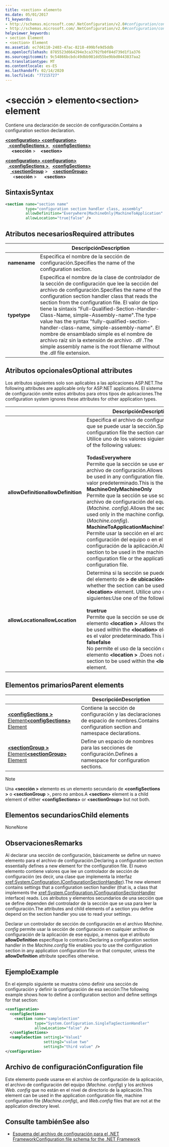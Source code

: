 ```yaml
---
title: <section> elemento
ms.date: 05/01/2017
f1_keywords:
- http://schemas.microsoft.com/.NetConfiguration/v2.0#configuration/configSections/section
- http://schemas.microsoft.com/.NetConfiguration/v2.0#configuration/configSections/sectionGroup/section
helpviewer_keywords:
- section Element
- <section> Element
ms.assetid: ec7d4110-2403-47ac-8218-499bfe9d5ddb
ms.openlocfilehash: 8785523d664294e3ca3792fb0f84d739d1f1a376
ms.sourcegitcommit: 9c54866bcbdc49dbb981dd55be9bbd0443837aa2
ms.translationtype: MT
ms.contentlocale: es-ES
ms.lasthandoff: 02/14/2020
ms.locfileid: "77215727"
---
```

# <a name="section-element"></a><span data-ttu-id="5f5be-102">\<sección > elemento</span><span class="sxs-lookup"><span data-stu-id="5f5be-102">\<section> element</span></span>

<span data-ttu-id="5f5be-103">Contiene una declaración de sección de configuración.</span><span class="sxs-lookup"><span data-stu-id="5f5be-103">Contains a configuration section declaration.</span></span>

<span data-ttu-id="5f5be-104">[ **\<configuration>** ](configuration-element.md)</span><span class="sxs-lookup"><span data-stu-id="5f5be-104">[**\<configuration>**](configuration-element.md)</span></span>\
<span data-ttu-id="5f5be-105">&nbsp;&nbsp;[ **\<configSections >** ](configsections-element-for-configuration.md)</span><span class="sxs-lookup"><span data-stu-id="5f5be-105">&nbsp;&nbsp;[**\<configSections>**](configsections-element-for-configuration.md)</span></span>\
<span data-ttu-id="5f5be-106">&nbsp;&nbsp;&nbsp;&nbsp; **\<sección** ></span><span class="sxs-lookup"><span data-stu-id="5f5be-106">&nbsp;&nbsp;&nbsp;&nbsp;**\<section>**</span></span>

<span data-ttu-id="5f5be-107">[ **\<configuration>** ](configuration-element.md)</span><span class="sxs-lookup"><span data-stu-id="5f5be-107">[**\<configuration>**](configuration-element.md)</span></span>\
<span data-ttu-id="5f5be-108">&nbsp;&nbsp;[ **\<configSections >** ](configsections-element-for-configuration.md)</span><span class="sxs-lookup"><span data-stu-id="5f5be-108">&nbsp;&nbsp;[**\<configSections>**](configsections-element-for-configuration.md)</span></span>\
<span data-ttu-id="5f5be-109">&nbsp;&nbsp;&nbsp;&nbsp;[ **\<sectionGroup**](sectiongroup-element-for-configsections.md) ></span><span class="sxs-lookup"><span data-stu-id="5f5be-109">&nbsp;&nbsp;&nbsp;&nbsp;[**\<sectionGroup>**](sectiongroup-element-for-configsections.md)</span></span>\
<span data-ttu-id="5f5be-110">&nbsp;&nbsp;&nbsp;&nbsp;&nbsp;&nbsp;\<**sección** ></span><span class="sxs-lookup"><span data-stu-id="5f5be-110">&nbsp;&nbsp;&nbsp;&nbsp;&nbsp;&nbsp;**\<section>**</span></span>

## <a name="syntax"></a><span data-ttu-id="5f5be-111">Sintaxis</span><span class="sxs-lookup"><span data-stu-id="5f5be-111">Syntax</span></span>

```xml
<section name="section name"
         type="configuration section handler class, assembly"
         allowDefinition="Everywhere|MachineOnly|MachineToApplication" 
         allowLocation="true|false" />
```

## <a name="required-attributes"></a><span data-ttu-id="5f5be-112">Atributos necesarios</span><span class="sxs-lookup"><span data-stu-id="5f5be-112">Required attributes</span></span>

|           | <span data-ttu-id="5f5be-113">Descripción</span><span class="sxs-lookup"><span data-stu-id="5f5be-113">Description</span></span> |
| --------- | ----------- |
| <span data-ttu-id="5f5be-114">**name**</span><span class="sxs-lookup"><span data-stu-id="5f5be-114">**name**</span></span>  | <span data-ttu-id="5f5be-115">Especifica el nombre de la sección de configuración.</span><span class="sxs-lookup"><span data-stu-id="5f5be-115">Specifies the name of the configuration section.</span></span> |
| <span data-ttu-id="5f5be-116">**type**</span><span class="sxs-lookup"><span data-stu-id="5f5be-116">**type**</span></span>  | <span data-ttu-id="5f5be-117">Especifica el nombre de la clase de controlador de la sección de configuración que lee la sección del archivo de configuración.</span><span class="sxs-lookup"><span data-stu-id="5f5be-117">Specifies the name of the configuration section handler class that reads the section from the configuration file.</span></span> <span data-ttu-id="5f5be-118">El valor de tipo tiene la sintaxis "Full-Qualified-Section-Handler-Class-Name, simple-Assembly-name".</span><span class="sxs-lookup"><span data-stu-id="5f5be-118">The type value has the syntax "fully-qualified-section-handler-class-name, simple-assembly-name".</span></span> <span data-ttu-id="5f5be-119">El nombre de ensamblado simple es el nombre de archivo raíz sin la extensión de archivo *. dll* .</span><span class="sxs-lookup"><span data-stu-id="5f5be-119">The simple assembly name is the root filename without the *.dll* file extension.</span></span> |

## <a name="optional-attributes"></a><span data-ttu-id="5f5be-120">Atributos opcionales</span><span class="sxs-lookup"><span data-stu-id="5f5be-120">Optional attributes</span></span>

<span data-ttu-id="5f5be-121">Los atributos siguientes solo son aplicables a las aplicaciones ASP.NET.</span><span class="sxs-lookup"><span data-stu-id="5f5be-121">The following attributes are applicable only for ASP.NET applications.</span></span> <span data-ttu-id="5f5be-122">El sistema de configuración omite estos atributos para otros tipos de aplicaciones.</span><span class="sxs-lookup"><span data-stu-id="5f5be-122">The configuration system ignores these attributes for other application types.</span></span>

|                     | <span data-ttu-id="5f5be-123">Descripción</span><span class="sxs-lookup"><span data-stu-id="5f5be-123">Description</span></span> |
| ------------------- | ----------- |
| <span data-ttu-id="5f5be-124">**allowDefinition**</span><span class="sxs-lookup"><span data-stu-id="5f5be-124">**allowDefinition**</span></span> | <span data-ttu-id="5f5be-125">Especifica el archivo de configuración en el que se puede usar la sección.</span><span class="sxs-lookup"><span data-stu-id="5f5be-125">Specifies which configuration file the section can be used in.</span></span> <span data-ttu-id="5f5be-126">Utilice uno de los valores siguientes:</span><span class="sxs-lookup"><span data-stu-id="5f5be-126">Use one of the following values:</span></span><br><br><span data-ttu-id="5f5be-127">**Todas**</span><span class="sxs-lookup"><span data-stu-id="5f5be-127">**Everywhere**</span></span><br><span data-ttu-id="5f5be-128">Permite que la sección se use en cualquier archivo de configuración.</span><span class="sxs-lookup"><span data-stu-id="5f5be-128">Allows the section to be used in any configuration file.</span></span> <span data-ttu-id="5f5be-129">Este es el valor predeterminado.</span><span class="sxs-lookup"><span data-stu-id="5f5be-129">This is the default.</span></span><br><span data-ttu-id="5f5be-130">**MachineOnly**</span><span class="sxs-lookup"><span data-stu-id="5f5be-130">**MachineOnly**</span></span><br><span data-ttu-id="5f5be-131">Permite que la sección se use solo en el archivo de configuración del equipo (*Machine. config*).</span><span class="sxs-lookup"><span data-stu-id="5f5be-131">Allows the section to be used only in the machine configuration file (*Machine.config*).</span></span><br><span data-ttu-id="5f5be-132">**MachineToApplication**</span><span class="sxs-lookup"><span data-stu-id="5f5be-132">**MachineToApplication**</span></span><br><span data-ttu-id="5f5be-133">Permite usar la sección en el archivo de configuración del equipo o en el archivo de configuración de la aplicación.</span><span class="sxs-lookup"><span data-stu-id="5f5be-133">Allows the section to be used in the machine configuration file or the application configuration file.</span></span> |
| <span data-ttu-id="5f5be-134">**allowLocation**</span><span class="sxs-lookup"><span data-stu-id="5f5be-134">**allowLocation**</span></span>   | <span data-ttu-id="5f5be-135">Determina si la sección se puede usar dentro del elemento de **> de ubicación\<** .</span><span class="sxs-lookup"><span data-stu-id="5f5be-135">Determines whether the section can be used within the **\<location>** element.</span></span> <span data-ttu-id="5f5be-136">Utilice uno de los valores siguientes:</span><span class="sxs-lookup"><span data-stu-id="5f5be-136">Use one of the following values:</span></span><br><br><span data-ttu-id="5f5be-137">**true**</span><span class="sxs-lookup"><span data-stu-id="5f5be-137">**true**</span></span><br><span data-ttu-id="5f5be-138">Permite que la sección se use dentro del elemento **\<location >** .</span><span class="sxs-lookup"><span data-stu-id="5f5be-138">Allows the section to be used within the **\<location>** element.</span></span> <span data-ttu-id="5f5be-139">Este es el valor predeterminado.</span><span class="sxs-lookup"><span data-stu-id="5f5be-139">This is the default.</span></span><br><span data-ttu-id="5f5be-140">**false**</span><span class="sxs-lookup"><span data-stu-id="5f5be-140">**false**</span></span><br><span data-ttu-id="5f5be-141">No permite el uso de la sección dentro del elemento **\<location >** .</span><span class="sxs-lookup"><span data-stu-id="5f5be-141">Does not allow the section to be used within the **\<location>** element.</span></span> |

## <a name="parent-elements"></a><span data-ttu-id="5f5be-142">Elementos primarios</span><span class="sxs-lookup"><span data-stu-id="5f5be-142">Parent elements</span></span>

|     | <span data-ttu-id="5f5be-143">Descripción</span><span class="sxs-lookup"><span data-stu-id="5f5be-143">Description</span></span> |
| --- | ----------- |
| [<span data-ttu-id="5f5be-144"> **\<configSections >** Element</span><span class="sxs-lookup"><span data-stu-id="5f5be-144">**\<configSections>** Element</span></span>](configsections-element-for-configuration.md) | <span data-ttu-id="5f5be-145">Contiene la sección de configuración y las declaraciones de espacio de nombres.</span><span class="sxs-lookup"><span data-stu-id="5f5be-145">Contains configuration section and namespace declarations.</span></span> |
| [<span data-ttu-id="5f5be-146"> **\<sectionGroup >** Element</span><span class="sxs-lookup"><span data-stu-id="5f5be-146">**\<sectionGroup>** Element</span></span>](sectiongroup-element-for-configsections.md) | <span data-ttu-id="5f5be-147">Define un espacio de nombres para las secciones de configuración.</span><span class="sxs-lookup"><span data-stu-id="5f5be-147">Defines a namespace for configuration sections.</span></span> |

> [!NOTE]
> <span data-ttu-id="5f5be-148">Una **\<sección >** elemento es un elemento secundario de **\<configSections >** o **\<sectionGroup** >, pero no ambos.</span><span class="sxs-lookup"><span data-stu-id="5f5be-148">A **\<section>** element is a child element of either **\<configSections>** or **\<sectionGroup>** but not both.</span></span>

## <a name="child-elements"></a><span data-ttu-id="5f5be-149">Elementos secundarios</span><span class="sxs-lookup"><span data-stu-id="5f5be-149">Child elements</span></span>

<span data-ttu-id="5f5be-150">None</span><span class="sxs-lookup"><span data-stu-id="5f5be-150">None</span></span>

## <a name="remarks"></a><span data-ttu-id="5f5be-151">Observaciones</span><span class="sxs-lookup"><span data-stu-id="5f5be-151">Remarks</span></span>

<span data-ttu-id="5f5be-152">Al declarar una sección de configuración, básicamente se define un nuevo elemento para el archivo de configuración.</span><span class="sxs-lookup"><span data-stu-id="5f5be-152">Declaring a configuration section essentially defines a new element for the configuration file.</span></span> <span data-ttu-id="5f5be-153">El nuevo elemento contiene valores que lee un controlador de sección de configuración (es decir, una clase que implementa la interfaz <xref:System.Configuration.IConfigurationSectionHandler>).</span><span class="sxs-lookup"><span data-stu-id="5f5be-153">The new element contains settings that a configuration section handler (that is, a class that implements the <xref:System.Configuration.IConfigurationSectionHandler> interface) reads.</span></span> <span data-ttu-id="5f5be-154">Los atributos y elementos secundarios de una sección que se define dependen del controlador de la sección que se usa para leer la configuración.</span><span class="sxs-lookup"><span data-stu-id="5f5be-154">The attributes and child elements of a section you define depend on the section handler you use to read your settings.</span></span>

<span data-ttu-id="5f5be-155">Declarar un controlador de sección de configuración en el archivo *Machine. config* permite usar la sección de configuración en cualquier archivo de configuración de la aplicación de ese equipo, a menos que el atributo **allowDefinition** especifique lo contrario.</span><span class="sxs-lookup"><span data-stu-id="5f5be-155">Declaring a configuration section handler in the *Machine.config* file enables you to use the configuration section in any application configuration file on that computer, unless the **allowDefinition** attribute specifies otherwise.</span></span>

## <a name="example"></a><span data-ttu-id="5f5be-156">Ejemplo</span><span class="sxs-lookup"><span data-stu-id="5f5be-156">Example</span></span>

<span data-ttu-id="5f5be-157">En el ejemplo siguiente se muestra cómo definir una sección de configuración y definir la configuración de esa sección:</span><span class="sxs-lookup"><span data-stu-id="5f5be-157">The following example shows how to define a configuration section and define settings for that section:</span></span>

```xml
<configuration>
  <configSections>
    <section name="sampleSection"
             type="System.Configuration.SingleTagSectionHandler" 
             allowLocation="false" />
  </configSections>
  <sampleSection setting1="Value1" 
                 setting2="value two" 
                 setting3="third value" />
</configuration>
```

## <a name="configuration-file"></a><span data-ttu-id="5f5be-158">Archivo de configuración</span><span class="sxs-lookup"><span data-stu-id="5f5be-158">Configuration file</span></span>

<span data-ttu-id="5f5be-159">Este elemento puede usarse en el archivo de configuración de la aplicación, el archivo de configuración del equipo (*Machine. config*) y los archivos *Web. config* que no están en el nivel de directorio de la aplicación.</span><span class="sxs-lookup"><span data-stu-id="5f5be-159">This element can be used in the application configuration file, machine configuration file (*Machine.config*), and *Web.config* files that are not at the application directory level.</span></span>

## <a name="see-also"></a><span data-ttu-id="5f5be-160">Consulte también</span><span class="sxs-lookup"><span data-stu-id="5f5be-160">See also</span></span>

- [<span data-ttu-id="5f5be-161">Esquema del archivo de configuración para el .NET Framework</span><span class="sxs-lookup"><span data-stu-id="5f5be-161">Configuration file schema for the .NET Framework</span></span>](index.md)
